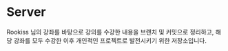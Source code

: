 # Server

Rookiss 님의 강좌를 바탕으로 강의를 수강한 내용을 브랜치 및 커밋으로 정리하고,
해당 강좌를 모두 수강한 이후 개인적인 프로젝트로 발전시키기 위한 저장소입니다.
